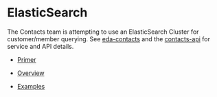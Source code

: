 # ElasticSearch

The Contacts team is attempting to use an ElasticSearch Cluster for customer/member querying.  See [eda-contacts](https://github.com/emmadev/eda-contacts) and the [contacts-api](https://github.com/emmadev/contacts-api) for service and API details.

* [Primer](https://myemma.atlassian.net/wiki/display/CORE/ElasticSearch+Primer)

* [Overview](https://myemma.atlassian.net/wiki/pages/viewpage.action?pageId=15630457)

* [Examples](https://myemma.atlassian.net/wiki/display/CORE/Elasticsearch+Searches)
